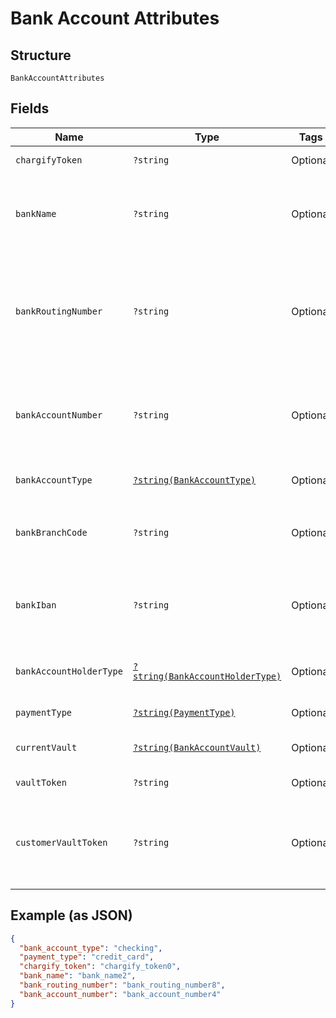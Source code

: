 
# Bank Account Attributes

## Structure

`BankAccountAttributes`

## Fields

| Name | Type | Tags | Description | Getter | Setter |
|  --- | --- | --- | --- | --- | --- |
| `chargifyToken` | `?string` | Optional | - | getChargifyToken(): ?string | setChargifyToken(?string chargifyToken): void |
| `bankName` | `?string` | Optional | (Required when creating a subscription with ACH or GoCardless) The name of the bank where the customer’s account resides | getBankName(): ?string | setBankName(?string bankName): void |
| `bankRoutingNumber` | `?string` | Optional | (Required when creating a subscription with ACH. Optional when creating a subscription with GoCardless). The routing number of the bank. It becomes bank_code while passing via GoCardless API | getBankRoutingNumber(): ?string | setBankRoutingNumber(?string bankRoutingNumber): void |
| `bankAccountNumber` | `?string` | Optional | (Required when creating a subscription with ACH. Required when creating a subscription with GoCardless and bank_iban is blank) The customerʼs bank account number | getBankAccountNumber(): ?string | setBankAccountNumber(?string bankAccountNumber): void |
| `bankAccountType` | [`?string(BankAccountType)`](../../doc/models/bank-account-type.md) | Optional | Defaults to checking<br>**Default**: `BankAccountType::CHECKING` | getBankAccountType(): ?string | setBankAccountType(?string bankAccountType): void |
| `bankBranchCode` | `?string` | Optional | (Optional when creating a subscription with GoCardless) Branch code. Alternatively, an IBAN can be provided | getBankBranchCode(): ?string | setBankBranchCode(?string bankBranchCode): void |
| `bankIban` | `?string` | Optional | (Optional when creating a subscription with GoCardless). International Bank Account Number. Alternatively, local bank details can be provided | getBankIban(): ?string | setBankIban(?string bankIban): void |
| `bankAccountHolderType` | [`?string(BankAccountHolderType)`](../../doc/models/bank-account-holder-type.md) | Optional | Defaults to personal | getBankAccountHolderType(): ?string | setBankAccountHolderType(?string bankAccountHolderType): void |
| `paymentType` | [`?string(PaymentType)`](../../doc/models/payment-type.md) | Optional | **Default**: `PaymentType::CREDIT_CARD` | getPaymentType(): ?string | setPaymentType(?string paymentType): void |
| `currentVault` | [`?string(BankAccountVault)`](../../doc/models/bank-account-vault.md) | Optional | The vault that stores the payment profile with the provided vault_token. | getCurrentVault(): ?string | setCurrentVault(?string currentVault): void |
| `vaultToken` | `?string` | Optional | - | getVaultToken(): ?string | setVaultToken(?string vaultToken): void |
| `customerVaultToken` | `?string` | Optional | (only for Authorize.Net CIM storage or Square) The customerProfileId for the owner of the customerPaymentProfileId provided as the vault_token | getCustomerVaultToken(): ?string | setCustomerVaultToken(?string customerVaultToken): void |

## Example (as JSON)

```json
{
  "bank_account_type": "checking",
  "payment_type": "credit_card",
  "chargify_token": "chargify_token0",
  "bank_name": "bank_name2",
  "bank_routing_number": "bank_routing_number8",
  "bank_account_number": "bank_account_number4"
}
```

